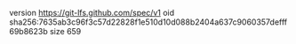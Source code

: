 version https://git-lfs.github.com/spec/v1
oid sha256:7635ab3c96f3c57d22828f1e510d10d088b2404a637c9060357defff69b8623b
size 659
